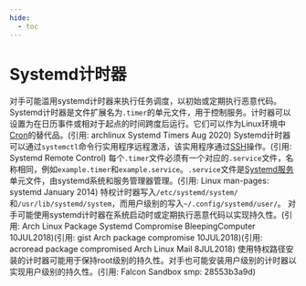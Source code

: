 ```yaml
---
hide:
  - toc
---
```


# Systemd计时器

对手可能滥用systemd计时器来执行任务调度，以初始或定期执行恶意代码。Systemd计时器是文件扩展名为<code>.timer</code>的单元文件，用于控制服务。计时器可以设置为在日历事件或相对于起点的时间跨度后运行。它们可以作为Linux环境中[Cron](https://attack.mitre.org/techniques/T1053/003)的替代品。(引用: archlinux Systemd Timers Aug 2020) Systemd计时器可以通过<code>systemctl</code>命令行实用程序远程激活，该实用程序通过[SSH](https://attack.mitre.org/techniques/T1021/004)操作。(引用: Systemd Remote Control)  每个<code>.timer</code>文件必须有一个对应的<code>.service</code>文件，名称相同，例如<code>example.timer</code>和<code>example.service</code>。<code>.service</code>文件是[Systemd服务](https://attack.mitre.org/techniques/T1543/002)单元文件，由systemd系统和服务管理器管理。(引用: Linux man-pages: systemd January 2014) 特权计时器写入<code>/etc/systemd/system/</code>和<code>/usr/lib/systemd/system</code>，而用户级别的写入<code>~/.config/systemd/user/</code>。  对手可能使用systemd计时器在系统启动时或定期执行恶意代码以实现持久性。(引用: Arch Linux Package Systemd Compromise BleepingComputer 10JUL2018)(引用: gist Arch package compromise 10JUL2018)(引用: acroread package compromised Arch Linux Mail 8JUL2018) 使用特权路径安装的计时器可能用于保持root级别的持久性。对手也可能安装用户级别的计时器以实现用户级别的持久性。(引用: Falcon Sandbox smp: 28553b3a9d)
